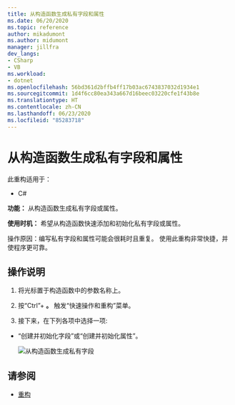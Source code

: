 ```yaml
---
title: 从构造函数生成私有字段和属性
ms.date: 06/20/2020
ms.topic: reference
author: mikadumont
ms.author: midumont
manager: jillfra
dev_langs:
- CSharp
- VB
ms.workload:
- dotnet
ms.openlocfilehash: 56bd361d2bffb4ff17b03ac6743837032d1934e1
ms.sourcegitcommit: 1d4f6cc80ea343a667d16beec03220cfe1f43b8e
ms.translationtype: HT
ms.contentlocale: zh-CN
ms.lasthandoff: 06/23/2020
ms.locfileid: "85283718"
---
```

# <a name="generate-private-field-and-property-from-constructor"></a>从构造函数生成私有字段和属性

此重构适用于： 

- C# 

**功能：** 从构造函数生成私有字段或属性。 

**使用时机：** 希望从构造函数快速添加和初始化私有字段或属性。

操作原因：编写私有字段和属性可能会很耗时且重复。 使用此重构非常快捷，并使程序更可靠。

## <a name="how-to"></a>操作说明 

1. 将光标置于构造函数中的参数名称上。

2. 按“Ctrl”+ **。** 触发“快速操作和重构”菜单。
   
3. 接下来，在下列各项中选择一项:

- “创建并初始化字段”或“创建并初始化属性”。

   ![从构造函数生成私有字段](media/generate-private-field-from-constructor.png)

## <a name="see-also"></a>请参阅 

- [重构](../refactoring-in-visual-studio.md)
